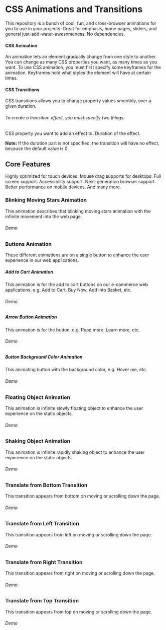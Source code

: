 # CSS Animations and Transitions
This repository is a bunch of cool, fun, and cross-browser animations for you to use in your projects. Great for emphasis, home pages, sliders, and general just-add-water-awesomeness. No dependencies.

#### CSS Animation
An animation lets an element gradually change from one style to another. You can change as many CSS properties you want, as many times as you want. To use CSS animation, you must first specify some keyframes for the animation. Keyframes hold what styles the element will have at certain times.

#### CSS Transitions
CSS transitions allows you to change property values smoothly, over a given duration. 

###### To create a transition effect, you must specify two things:

CSS property you want to add an effect to.
Duration of the effect.

**Note:** If the duration part is not specified, the transition will have no effect, because the default value is 0.

## Core Features
Highly optimized for touch devices.
Mouse drag supports for desktops.
Full screen support.
Accessibility support.
Next-generation browser support.
Better performance on mobile devices.
And many more.

### Blinking Moving Stars Animation
This animation describes that blinking moving stars animation with the infinite movement into the web page.

###### Demo

### Buttons Animation
These different animations are on a single button to enhance the user experience in our web applications.

##### Add to Cart Animation
This animation is for the add to cart buttons on our e-commerce web applications. e.g. Add to Cart, Buy Now, Add into Basket, etc.

###### Demo

##### Arrow Button Animation
This animation is for the button, e.g. Read more, Learn more, etc.

###### Demo


##### Button Background Color Animation
This animating button with the background color, e.g. Hover me, etc.

###### Demo

### Floating Object Animation
This animation is infinite slowly floating object to enhance the user experience on the static objects.

###### Demo 

### Shaking Object Animation
This animation is infinite rapidly shaking object to enhance the user experience on the static objects.

###### Demo 

### Translate from Bottom Transition
This transition appears from bottom on moving or scrolling down the page.

###### Demo 

### Translate from Left Transition
This transition appears from left on moving or scrolling down the page.

###### Demo 

### Translate from Right Transition
This transition appears from right on moving or scrolling down the page.

###### Demo 

### Translate from Top Transition
This transition appears from top on moving or scrolling down the page.

###### Demo 





